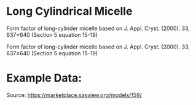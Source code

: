 # Long Cylindrical Micelle

Form factor of long-cylinder micelle based on J. Appl. Cryst. (2000). 33, 637±640 (Section 5 equation 15-19)

Form factor of long-cylinder micelle based on J. Appl. Cryst. (2000). 33, 637±640 (Section 5 equation 15-19)

# Example Data:

Source: https://marketplace.sasview.org/models/159/
